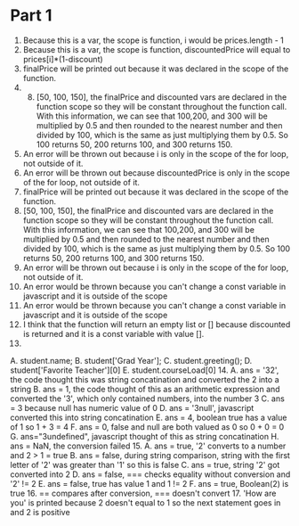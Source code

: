 # Part 1
1. Because this is a var, the scope is function, i would be prices.length - 1 
2. Because this is a var, the scope is function, discountedPrice will equal to prices[i]*(1-discount)
3. finalPrice will be printed out because it was declared in the scope of the function.
4. 8. [50, 100, 150], the finalPrice and discounted vars are declared in the function scope so they will be constant throughout the function call. With this information, we can see that 100,200, and 300 will be multiplied by 0.5 and then rounded to the nearest number and then divided by 100, which is the same as just multiplying them by 0.5. So 100 returns 50, 200 returns 100, and 300 returns 150.
5. An error will be thrown out because i is only in the scope of the for loop, not outside of it.
6. An error will be thrown out because discountedPrice is only in the scope of the for loop, not outside of it.
7. finalPrice will be printed out because it was declared in the scope of the function.
8. [50, 100, 150], the finalPrice and discounted vars are declared in the function scope so they will be constant throughout the function call. With this information, we can see that 100,200, and 300 will be multiplied by 0.5 and then rounded to the nearest number and then divided by 100, which is the same as just multiplying them by 0.5. So 100 returns 50, 200 returns 100, and 300 returns 150.
9. An error will be thrown out because i is only in the scope of the for loop, not outside of it.
10. An error would be thrown because you can't change a const variable in javascript and it is outside of the scope
11. An error would be thrown because you can't change a const variable in javascript and it is outside of the scope
12. I think that the function will return an empty list or [] because discounted is returned and it is a const variable with value [].
13.
  A. student.name;
  B. student['Grad Year'];
  C. student.greeting();
  D. student['Favorite Teacher'][0]
  E. student.courseLoad[0]
14. 
  A. ans = '32', the code thought this was string concatination and converted the 2 into a string
  B. ans = 1, the code thought of this as an arithmetic expression and converted the '3', which only contained numbers, into the number 3
  C. ans = 3 because null has numeric value of 0
  D. ans = '3null', javascript converted this into string concatination
  E. ans = 4, boolean true has a value of 1 so 1 + 3 = 4
  F. ans = 0, false and null are both valued as 0 so 0 + 0 = 0
  G. ans="3undefined", javascript thought of this as string concatination
  H. ans = NaN, the conversion failed
15. 
  A. ans = true, '2' converts to a number and 2 > 1 = true
  B. ans = false, during string comparison, string with the first letter of '2' was greater than '1' so this is false
  C. ans = true, string '2' got converted into 2
  D. ans = false, === checks equality without conversion and '2' != 2
  E. ans = false, true has value 1 and 1 != 2
  F. ans = true, Boolean(2) is true
16. == compares after conversion, === doesn't convert
17. 'How are you' is printed because 2 doesn't equal to 1 so the next statement goes in and 2 is positive
